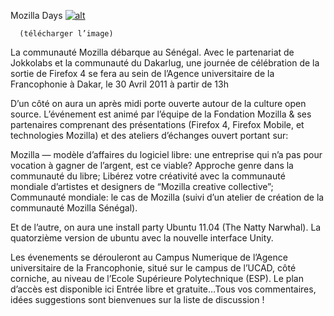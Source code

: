 
 Mozilla Days
[![alt](https://github.com/Dakarlug/scrapper/fx4.png "")](https://github.com/Dakarlug/scrapper/pdf)
    
      (télécharger l’image)

La communauté Mozilla débarque au Sénégal. Avec le partenariat de Jokkolabs et la communauté du Dakarlug, une journée de célébration de la sortie de Firefox 4 se fera au sein de l’Agence universitaire de la Francophonie à Dakar, le 30 Avril 2011 à partir de 13h



D’un côté on aura un après midi porte ouverte autour de la culture open source. L’événement est animé par l’équipe de la Fondation Mozilla & ses partenaires comprenant des présentations (Firefox 4, Firefox Mobile, et technologies Mozilla) et des ateliers d’échanges ouvert portant sur:

 Mozilla — modèle d’affaires du logiciel libre: une entreprise qui n’a pas pour vocation à gagner de l’argent, est ce viable?
 Approche genre dans la communauté du libre;
 Libérez votre créativité avec la communauté mondiale d’artistes et designers de “Mozilla creative collective”;
 Communauté mondiale: le cas de Mozilla (suivi d’un atelier de création de la communauté Mozilla Sénégal).





Et de l’autre, on aura une install party Ubuntu 11.04 (The Natty Narwhal). La quatorzième version de ubuntu avec la nouvelle interface Unity.




Les évenements se dérouleront au Campus Numerique de l’Agence universitaire de la Francophonie, situé sur le campus de l’UCAD, côté corniche, au niveau de l’Ecole Supérieure Polytechnique (ESP). Le plan d’accès est disponible ici Entrée libre et gratuite…Tous vos commentaires, idées suggestions sont bienvenues sur la liste de discussion !     